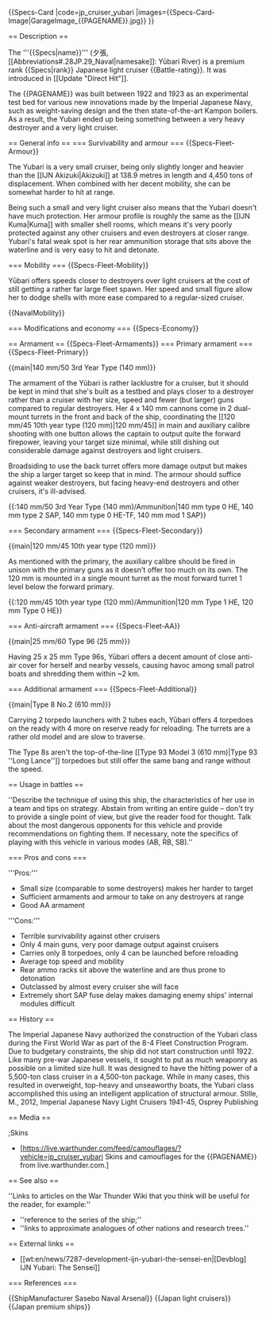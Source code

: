 {{Specs-Card
|code=jp_cruiser_yubari
|images={{Specs-Card-Image|GarageImage_{{PAGENAME}}.jpg}}
}}

== Description ==
<!-- ''In the first part of the description, cover the history of the ship's creation and military application. In the second part, tell the reader about using this ship in the game. Add a screenshot: if a beginner player has a hard time remembering vehicles by name, a picture will help them identify the ship in question.'' -->
The '''{{Specs|name}}''' (夕張, [[Abbreviations#.28JP.29_Naval|namesake]]: Yūbari River) is a premium rank {{Specs|rank}} Japanese light cruiser {{Battle-rating}}. It was introduced in [[Update "Direct Hit"]].

The {{PAGENAME}} was built between 1922 and 1923 as an experimental test bed for various new innovations made by the Imperial Japanese Navy, such as weight-saving design and the then state-of-the-art Kampon boilers. As a result, the Yubari ended up being something between a very heavy destroyer and a very light cruiser.

== General info ==
=== Survivability and armour ===
{{Specs-Fleet-Armour}}
<!-- ''Talk about the vehicle's armour. Note the most well-defended and most vulnerable zones, e.g. the ammo magazine. Evaluate the composition of components and assemblies responsible for movement and manoeuvrability. Evaluate the survivability of the primary and secondary armaments separately. Don't forget to mention the size of the crew, which plays an important role in fleet mechanics. Save tips on preserving survivability for the "Usage in battles" section. If necessary, use a graphical template to show the most well-protected or most vulnerable points in the armour.'' -->
The Yubari is a very small cruiser, being only slightly longer and heavier than the [[IJN Akizuki|Akizuki]] at 138.9 metres in length and 4,450 tons of displacement. When combined with her decent mobility, she can be somewhat harder to hit at range.

Being such a small and very light cruiser also means that the Yubari doesn't have much protection. Her armour profile is roughly the same as the [[IJN Kuma|Kuma]] with smaller shell rooms, which means it's very poorly protected against any other cruisers and even destroyers at closer range. Yubari's fatal weak spot is her rear ammunition storage that sits above the waterline and is very easy to hit and detonate.

=== Mobility ===
{{Specs-Fleet-Mobility}}
<!-- ''Write about the ship's mobility. Evaluate its power and manoeuvrability, rudder rerouting speed, stopping speed at full tilt, with its maximum forward and reverse speed.'' -->
Yūbari offers speeds closer to destroyers over light cruisers at the cost of still getting a rather far large fleet spawn. Her speed and small figure allow her to dodge shells with more ease compared to a regular-sized cruiser.

{{NavalMobility}}

=== Modifications and economy ===
{{Specs-Economy}}

== Armament ==
{{Specs-Fleet-Armaments}}
=== Primary armament ===
{{Specs-Fleet-Primary}}
<!-- ''Provide information about the characteristics of the primary armament. Evaluate their efficacy in battle based on their reload speed, ballistics and the capacity of their shells. Add a link to the main article about the weapon: <code><nowiki>{{main|Weapon name (calibre)}}</nowiki></code>. Broadly describe the ammunition available for the primary armament, and provide recommendations on how to use it and which ammunition to choose.'' -->
{{main|140 mm/50 3rd Year Type (140 mm)}}

The armament of the Yūbari is rather lacklustre for a cruiser, but it should be kept in mind that she's built as a testbed and plays closer to a destroyer rather than a cruiser with her size, speed and fewer (but larger) guns compared to regular destroyers. Her 4 x 140 mm cannons come in 2 dual-mount turrets in the front and back of the ship, coordinating the [[120 mm/45 10th year type (120 mm)|120 mm/45]] in main and auxiliary calibre shooting with one button allows the captain to output quite the forward firepower, leaving your target size minimal, while still dishing out considerable damage against destroyers and light cruisers.

Broadsiding to use the back turret offers more damage output but makes the ship a larger target so keep that in mind. The armour should suffice against weaker destroyers, but facing heavy-end destroyers and other cruisers, it's ill-advised.

{{:140 mm/50 3rd Year Type (140 mm)/Ammunition|140 mm type 0 HE, 140 mm type 2 SAP, 140 mm type 0 HE-TF, 140 mm mod 1 SAP}}

=== Secondary armament ===
{{Specs-Fleet-Secondary}}
<!-- ''Some ships are fitted with weapons of various calibres. Secondary armaments are defined as weapons chosen with the control <code>Select secondary weapon</code>. Evaluate the secondary armaments and give advice on how to use them. Describe the ammunition available for the secondary armament. Provide recommendations on how to use them and which ammunition to choose. Remember that any anti-air armament, even heavy calibre weapons, belong in the next section. If there is no secondary armament, remove this section.'' -->
{{main|120 mm/45 10th year type (120 mm)}}

As mentioned with the primary, the auxiliary calibre should be fired in unison with the primary guns as it doesn't offer too much on its own. The 120 mm is mounted in a single mount turret as the most forward turret 1 level below the forward primary.

{{:120 mm/45 10th year type (120 mm)/Ammunition|120 mm Type 1 HE, 120 mm Type 0 HE}}

=== Anti-aircraft armament ===
{{Specs-Fleet-AA}}
<!-- ''An important part of the ship's armament responsible for air defence. Anti-aircraft armament is defined by the weapon chosen with the control <code>Select anti-aircraft weapons</code>. Talk about the ship's anti-air cannons and machine guns, the number of guns and their positions, their effective range, and about their overall effectiveness – including against surface targets. If there are no anti-aircraft armaments, remove this section.'' -->
{{main|25 mm/60 Type 96 (25 mm)}}

Having 25 x 25 mm Type 96s, Yūbari offers a decent amount of close anti-air cover for herself and nearby vessels, causing havoc among small patrol boats and shredding them within ~2 km.

=== Additional armament ===
{{Specs-Fleet-Additional}}
<!-- ''Describe the available additional armaments of the ship: depth charges, mines, torpedoes. Talk about their positions, available ammunition and launch features such as dead zones of torpedoes. If there is no additional armament, remove this section.'' -->
{{main|Type 8 No.2 (610 mm)}}

Carrying 2 torpedo launchers with 2 tubes each, Yūbari offers 4 torpedoes on the ready with 4 more on reserve ready for reloading. The turrets are a rather old model and are slow to traverse.

The Type 8s aren't the top-of-the-line [[Type 93 Model 3 (610 mm)|Type 93 ''Long Lance'']] torpedoes but still offer the same bang and range without the speed.

== Usage in battles ==
<!-- ''Describe the technique of using this ship, the characteristics of her use in a team and tips on strategy. Abstain from writing an entire guide – don't try to provide a single point of view, but give the reader food for thought. Talk about the most dangerous opponents for this vehicle and provide recommendations on fighting them. If necessary, note the specifics of playing with this vehicle in various modes (AB, RB, SB).'' -->
''Describe the technique of using this ship, the characteristics of her use in a team and tips on strategy. Abstain from writing an entire guide – don't try to provide a single point of view, but give the reader food for thought. Talk about the most dangerous opponents for this vehicle and provide recommendations on fighting them. If necessary, note the specifics of playing with this vehicle in various modes (AB, RB, SB).''

=== Pros and cons ===
<!-- ''Summarise and briefly evaluate the vehicle in terms of its characteristics and combat effectiveness. Mark its pros and cons in the bulleted list. Try not to use more than 6 points for each of the characteristics. Avoid using categorical definitions such as "bad", "good" and the like - use substitutions with softer forms such as "inadequate" and "effective".'' -->

'''Pros:'''

* Small size (comparable to some destroyers) makes her harder to target
* Sufficient armaments and armour to take on any destroyers at range
* Good AA armament

'''Cons:'''

* Terrible survivability against other cruisers
* Only 4 main guns, very poor damage output against cruisers
* Carries only 8 torpedoes, only 4 can be launched before reloading
* Average top speed and mobility
* Rear ammo racks sit above the waterline and are thus prone to detonation
* Outclassed by almost every cruiser she will face
* Extremely short SAP fuse delay makes damaging enemy ships' internal modules difficult

== History ==
<!-- ''Describe the history of the creation and combat usage of the ship in more detail than in the introduction. If the historical reference turns out to be too long, take it to a separate article, taking a link to the article about the ship and adding a block "/History" (example: <nowiki>https://wiki.warthunder.com/(Ship-name)/History</nowiki>) and add a link to it here using the <code>main</code> template. Be sure to reference text and sources by using <code><nowiki><ref></ref></nowiki></code>, as well as adding them at the end of the article with <code><nowiki><references /></nowiki></code>. This section may also include the ship's dev blog entry (if applicable) and the in-game encyclopedia description (under <code><nowiki>=== In-game description ===</nowiki></code>, also if applicable).'' -->
The Imperial Japanese Navy authorized the construction of the Yubari class during the First World War as part of the 8-4 Fleet Construction Program.  Due to budgetary constraints, the ship did not start construction until 1922. Like many pre-war Japanese vessels, it sought to put as much weaponry as possible on a limited size hull. It was designed to have the hitting power of a 5,500-ton class cruiser in a 4,500-ton package.  While in many cases, this resulted in overweight, top-heavy and unseaworthy boats, the Yubari class accomplished this using an intelligent application of structural armour. <ref>Stille, M., 2012, Imperial Japanese Navy Light Cruisers 1941-45, Osprey Publishing</ref>  

== Media ==
<!-- ''Excellent additions to the article would be video guides, screenshots from the game, and photos.'' -->

;Skins

* [https://live.warthunder.com/feed/camouflages/?vehicle=jp_cruiser_yubari Skins and camouflages for the {{PAGENAME}} from live.warthunder.com.]

== See also ==
<!-- ''Links to articles on the War Thunder Wiki that you think will be useful for the reader, for example:''
* ''reference to the series of the ship;''
* ''links to approximate analogues of other nations and research trees.'' -->
''Links to articles on the War Thunder Wiki that you think will be useful for the reader, for example:''

* ''reference to the series of the ship;''
* ''links to approximate analogues of other nations and research trees.''

== External links ==
<!-- ''Paste links to sources and external resources, such as:''
* ''topic on the official game forum;''
* ''other literature.'' -->

* [[wt:en/news/7287-development-ijn-yubari-the-sensei-en|[Devblog] IJN Yubari: The Sensei]]

=== References ===
<references />

{{ShipManufacturer Sasebo Naval Arsenal}}
{{Japan light cruisers}}
{{Japan premium ships}}